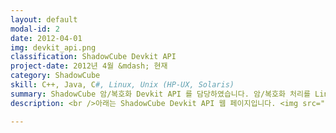 ```yaml
---
layout: default
modal-id: 2
date: 2012-04-01
img: devkit_api.png
classification: ShadowCube Devkit API
project-date: 2012년 4월 &mdash; 현재
category: ShadowCube
skill: C++, Java, C#, Linux, Unix (HP-UX, Solaris)
summary: ShadowCube 암/복호화 Devkit API 를 담당하였습니다. 암/복호화 처리를 Linux, Unix, Windows 에서 구현하였습니다.
description: <br />아래는 ShadowCube Devkit API 웹 페이지입니다. <img src="img/portfolio/devkit_api.gif" class="img-responsive project-image" alt="devkit_api"> 이 사이트는 타사 개발자들이 ShadowCube Devkit API 를 사용하는 방법을 알리기 위해 개발하였습니다.<br />ASP.NET MVC4 로 구현하였으며, 이때 처음으로 jquery + bootstrap 를 사용하여 UI 작업을 하였습니다.<br />기존에는 단순한 워드 문서로 되어있던 것을 개발자들이 좀 더 알기 쉽게 스크린샷 등을 추가하였습니다.<br /><br />다음은 ShadowCube Devkit API 를 빌드하는 화면입니다. <img src="img/portfolio/devkit_build.gif" class="img-responsive project-image" alt="devkit_build"> 빌드는 Docker 로 구성하여 자동화될 수 있도록 처리하였습니다.<br /><br />빌드 완료되면 모듈이 나오는데 간단한 프로그램으로 암/복호화를 테스트하는 화면입니다. <img src="img/portfolio/devkit_test.gif" class="img-responsive project-image" alt="devkit_test"> test.txt 파일에 문자를 입력하여 암/복호화하는 모습을 볼 수 있습니다.<br /><br />이 업무를 맡으면서 힘들었던 점은 고객사 환경이 다양한데 C++ 로 구현된 ShadowCube Devkit API 를 각 환경에 맞게 빌드 및 동작시키는게 힘들었습니다.<br />특히 Unix (HP-UX 11, Solaris 11.3) 에서 Devkit API 를 사용하려면 메모리 누수 등의 문제로 인해<br />하나하나 소스를 분석하고, gdb 로 디버깅하면서 테스트해야 했습니다.<br /><br />다양한 환경에서 개발했던 경험이 다른 사람과 차별화된 저만의 무기가 아닐까 싶습니다.

---
```

